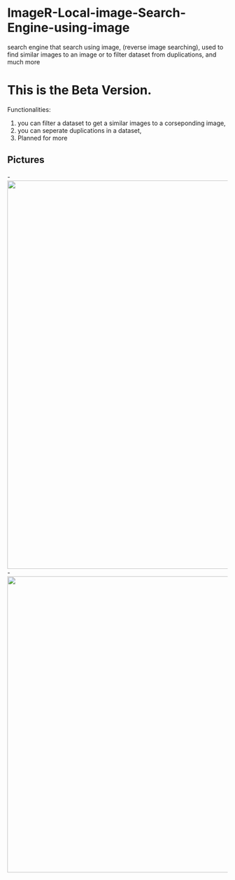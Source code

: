# ImageR-Local-image-Search-Engine-using-image
search engine that search using image, (reverse image searching), used to find similar images to an image or to filter dataset from duplications, and much more

# This is the Beta Version.

Functionalities:
1. you can filter a dataset to get a similar images to a corseponding image,
2. you can seperate duplications in a dataset,
3. Planned for more


## Pictures

-<img width="889" src="https://github.com/omarAlharbi1/ImageR-image-Search-Engine-using-image/assets/127057011/76a4c78b-d210-466f-a45c-9cf5712e5a45">
-<img width="678" src="https://github.com/omarAlharbi1/ImageR-image-Search-Engine-using-image/assets/127057011/da5a47a6-f290-4f6e-909c-3ced9f54ccab">
